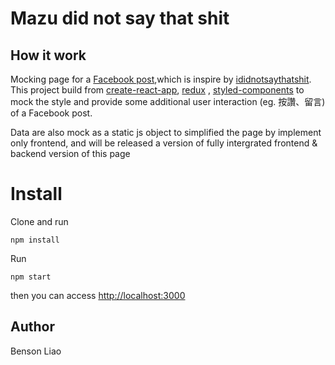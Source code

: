 # Mazu did not say that shit

## How it work

Mocking page for a [Facebook post](https://www.facebook.com/themazhou/posts/307433766601772),which is inspire by [ididnotsaythatshit](https://weichiachang.github.io/ididnotsaythatshit/).
This project build from [create-react-app](https://facebook.github.io/create-react-app/), [redux](https://redux.js.org/) , [styled-components](https://www.styled-components.com/) to mock the style and provide some additional user interaction (eg. 按讚、留言) of a Facebook post.

Data are also mock as a static js object to simplified the page by implement only frontend, and will be released a version of fully intergrated frontend & backend version of this page

# Install

Clone and run

```
npm install
```

Run

```
npm start
```

then you can access [http://localhost:3000](http://localhost:3000)

## Author

Benson Liao
